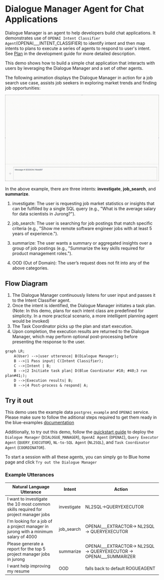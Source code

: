 # Dialogue Manager Agent for Chat Applications

Dialogue Manager is an agent to help developers build chat applications. It demonstrates use of `OPENAI Intent Classifier Agent`(OPENAI___INTENT_CLASSIFIER) to identify intent and then map intents to plans to execute a series of agents to respond to user's intent. See [Plan](https://github.com/rit-git/blue/tree/v0.9/agents) in the development guide for more detailed description.

This demo shows how to build a simple chat application that interacts with users by leveraging the Dialogue Manager and a set of other agents.


The following animation displays the Dialogue Manager in action for a job search use case, assists job seekers in exploring market trends and finding job opportunities:

![Demo of Dialog Manager agent](/docs/images/dialogue_manager.gif)

In the above example, there are three intents: **investigate**, **job_search**, and **summarize**.

1. investigate: The user is requesting job market statistics or insights that can be fulfilled by a single SQL query (e.g., "What is the average salary for data scientists in Jurong?").
2. job_search: The user is searching for job postings that match specific criteria (e.g., "Show me remote software engineer jobs with at least 5 years of experience.").

3. summarize: The user wants a summary or aggregated insights over a group of job postings (e.g., "Summarize the key skills required for product management roles.").

4. OOD (Out of Domain): The user’s request does not fit into any of the above categories.


## Flow Diagram

1. The Dialogue Manager continuously listens for user input and passes it to the Intent Classifier agent.
2. Once the intent is identified, the Dialogue Manager initiates a task plan. (Note: In this demo, plans for each intent class are predefined for simplicity. In a more practical scenario, a more intelligent planning agent would be invoked)
3. The Task Coordinator picks up the plan and start execution.
4. Upon completion, the execution results are returned to the Dialogue Manager, which may perform optional post-processing before presenting the response to the user.

```mermaid
graph LR;
    A(User) -->|user utterence| B(Dialogue Manager);
    B -->|1 Pass input| C(Intent Classifier);
    C -->|Intent | B;
    B -->|2 Initiate task plan| D(Blue Coordinator #10; #40;3 run plan#41;);
    D -->|Execution results| B;
    B -->|4 Post-process & respond| A;
```

## Try it out

This demo uses the example data `postgres_example` and `OPENAI` service. Please make sure to follow the aditional steps required to get them ready in the blue-examples [documentation](https://github.com/rit-git/blue-examples/tree/v0.9?tab=readme-ov-file#blue-examples)

Additionally, to try out this demo, follow the [quickstart guide](https://github.com/rit-git/blue/blob/v0.9/QUICK-START.md) to deploy the `Dialogue Manager` (`DIALOGUE_MANAGER`), `OpenAI Agent` (`OPENAI`), `Query Executor Agent` (`QUERY_EXECUTOR`),  `NL-to-SQL Agent` (`NL2SQL`), and `Task Coordinator Agent` (`COORDINATOR`).

To start a session with all these agents, you can simply go to Blue home page and click `Try out the Dialogue Manager`

### Example Utterances

| **Natural Language Utterance**                                                     | **Intent**  | **Action**                                                                |
| ---------------------------------------------------------------------------------- | ----------- | ------------------------------------------------------------------------- |
| I want to investigate the 10 most common skills required for project manager jobs  | investigate | NL2SQL->QUERYEXECUTOR                                                     |
| I'm looking for a job of a project manager in jurong with a minimum salary of 4000 | job_search  | OPENAI\_\_\_EXTRACTOR-> NL2SQL -> QUERYEXECUTOR                           |
| Please generate a report for the top 5 project manager jobs in jurong              | summarize   | OPENAI\_\_\_EXTRACTOR-> NL2SQL -> QUERYEXECUTOR -> OPENAI\_\_\_SUMMARIZER |
| I want help improving my resume                                                    | OOD         | falls back to default ROGUEAGENT                                          |
